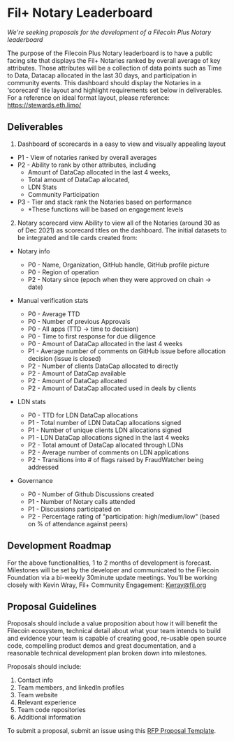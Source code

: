 # Fil+ Notary Leaderboard

*We're seeking proposals for the development of a Filecoin Plus Notary leaderboard* 

The purpose of the Filecoin Plus Notary leaderboard is to have a public facing site that displays the Fil+ Notaries ranked by overall average of key attributes. 
Those attributes will be a collection of data points such as Time to Data, Datacap allocated in the last 30 days, and participation in community events. This 
dashboard should display the Notaries in a ‘scorecard' tile layout and highlight requirements set below in deliverables. For a reference on ideal format layout, 
please reference: https://stewards.eth.limo/

## Deliverables
1. Dashboard of scorecards in a easy to view and visually appealing layout
  * P1 - View of notaries ranked by overall averages
  * P2 - Ability to rank by other attributes, including
    - Amount of DataCap allocated in the last 4 weeks,
    - Total amount of DataCap allocated,
    - LDN Stats
    - Community Participation
  * P3 - Tier and stack rank the Notaries based on performance
    - *These functions will be based on engagement levels

2. Notary scorecard view
Ability to view all of the Notaries (around 30 as of Dec 2021) as scorecard titles on the dashboard. The initial datasets to be integrated and tile cards created 
from:

* Notary info
  - P0 - Name, Organization, GitHub handle, GitHub profile picture
  - P0 - Region of operation
  - P2 - Notary since (epoch when they were approved on chain → date)

* Manual verification stats
  - P0 - Average TTD
  - P0 - Number of previous Approvals
  - P0 - All apps (TTD → time to decision)
  - P0 - Time to first response for due diligence
  - P0 - Amount of DataCap allocated in the last 4 weeks
  - P1 - Average number of comments on GitHub issue before allocation decision (issue is closed)
  - P2 - Number of clients DataCap allocated to directly
  - P2 - Amount of DataCap available
  - P2 - Amount of DataCap allocated
  - P2 - Amount of DataCap allocated used in deals by clients

* LDN stats
  - P0 - TTD for LDN DataCap allocations
  - P1 - Total number of LDN DataCap allocations signed
  - P1 - Number of unique clients LDN allocations signed
  - P1 - LDN DataCap allocations signed in the last 4 weeks
  - P2 - Total amount of DataCap allocated through LDNs
  - P2 - Average number of comments on LDN applications
  - P2 - Transitions into # of flags raised by FraudWatcher being addressed

* Governance
  - P0 - Number of Github Discussions created
  - P1 - Number of Notary calls attended
  - P1 - Discussions participated on
  - P2 - Percentage rating of "participation: high/medium/low" (based on % of attendance against peers)

## Development Roadmap

For the above functionalities, 1 to 2 months of development is forecast.
Milestones will be set by the developer and communicated to the Filecoin Foundation via a bi-weekly 30minute update meetings.
You'll be working closely with Kevin Wray, Fil+ Community Engagement: Kwray@fil.org

## Proposal Guidelines

Proposals should include a value proposition about how it will benefit the Filecoin ecosystem, technical detail about what your team intends to build and 
evidence your team is capable of creating good, re-usable open source code, compelling product demos and great documentation, and a reasonable technical 
development plan broken down into milestones. 

Proposals should include:

1. Contact info
2. Team members, and linkedIn profiles
3. Team website
4. Relevant experience
5. Team code repositories
6. Additional information

To submit a proposal, submit an issue using this [RFP Proposal Template](https://github.com/filecoin-project/devgrants/issues/new?assignees=realChainLife&labels=&template=rfp-application.md&title=RFP+Application).

